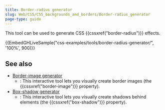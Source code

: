 ```yaml
---
title: Border-radius generator
slug: Web/CSS/CSS_backgrounds_and_borders/Border-radius_generator
page-type: guide
---
```




This tool can be used to generate CSS {{cssxref("border-radius")}} effects.

{{EmbedGHLiveSample("css-examples/tools/border-radius-generator/", '100%', 900)}}

## See also

- [Border-image generator](/Web/CSS/CSS_backgrounds_and_borders/Border-image_generator)
  - : This interactive tool lets you visually create border images (the {{cssxref("border-image")}} property).
- [Box-shadow generator](/Web/CSS/CSS_backgrounds_and_borders/Box-shadow_generator)
  - : This interactive tool lets you visually create shadows behind elements (the {{cssxref("box-shadow")}} property).
